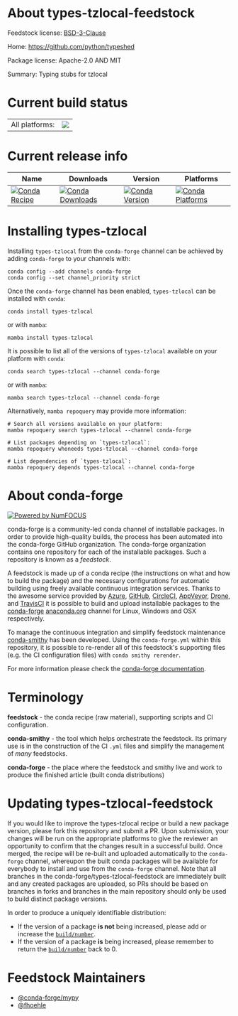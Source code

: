 About types-tzlocal-feedstock
=============================

Feedstock license: [BSD-3-Clause](https://github.com/conda-forge/types-tzlocal-feedstock/blob/main/LICENSE.txt)

Home: https://github.com/python/typeshed

Package license: Apache-2.0 AND MIT

Summary: Typing stubs for tzlocal

Current build status
====================


<table><tr><td>All platforms:</td>
    <td>
      <a href="https://dev.azure.com/conda-forge/feedstock-builds/_build/latest?definitionId=13192&branchName=main">
        <img src="https://dev.azure.com/conda-forge/feedstock-builds/_apis/build/status/types-tzlocal-feedstock?branchName=main">
      </a>
    </td>
  </tr>
</table>

Current release info
====================

| Name | Downloads | Version | Platforms |
| --- | --- | --- | --- |
| [![Conda Recipe](https://img.shields.io/badge/recipe-types--tzlocal-green.svg)](https://anaconda.org/conda-forge/types-tzlocal) | [![Conda Downloads](https://img.shields.io/conda/dn/conda-forge/types-tzlocal.svg)](https://anaconda.org/conda-forge/types-tzlocal) | [![Conda Version](https://img.shields.io/conda/vn/conda-forge/types-tzlocal.svg)](https://anaconda.org/conda-forge/types-tzlocal) | [![Conda Platforms](https://img.shields.io/conda/pn/conda-forge/types-tzlocal.svg)](https://anaconda.org/conda-forge/types-tzlocal) |

Installing types-tzlocal
========================

Installing `types-tzlocal` from the `conda-forge` channel can be achieved by adding `conda-forge` to your channels with:

```
conda config --add channels conda-forge
conda config --set channel_priority strict
```

Once the `conda-forge` channel has been enabled, `types-tzlocal` can be installed with `conda`:

```
conda install types-tzlocal
```

or with `mamba`:

```
mamba install types-tzlocal
```

It is possible to list all of the versions of `types-tzlocal` available on your platform with `conda`:

```
conda search types-tzlocal --channel conda-forge
```

or with `mamba`:

```
mamba search types-tzlocal --channel conda-forge
```

Alternatively, `mamba repoquery` may provide more information:

```
# Search all versions available on your platform:
mamba repoquery search types-tzlocal --channel conda-forge

# List packages depending on `types-tzlocal`:
mamba repoquery whoneeds types-tzlocal --channel conda-forge

# List dependencies of `types-tzlocal`:
mamba repoquery depends types-tzlocal --channel conda-forge
```


About conda-forge
=================

[![Powered by
NumFOCUS](https://img.shields.io/badge/powered%20by-NumFOCUS-orange.svg?style=flat&colorA=E1523D&colorB=007D8A)](https://numfocus.org)

conda-forge is a community-led conda channel of installable packages.
In order to provide high-quality builds, the process has been automated into the
conda-forge GitHub organization. The conda-forge organization contains one repository
for each of the installable packages. Such a repository is known as a *feedstock*.

A feedstock is made up of a conda recipe (the instructions on what and how to build
the package) and the necessary configurations for automatic building using freely
available continuous integration services. Thanks to the awesome service provided by
[Azure](https://azure.microsoft.com/en-us/services/devops/), [GitHub](https://github.com/),
[CircleCI](https://circleci.com/), [AppVeyor](https://www.appveyor.com/),
[Drone](https://cloud.drone.io/welcome), and [TravisCI](https://travis-ci.com/)
it is possible to build and upload installable packages to the
[conda-forge](https://anaconda.org/conda-forge) [anaconda.org](https://anaconda.org/)
channel for Linux, Windows and OSX respectively.

To manage the continuous integration and simplify feedstock maintenance
[conda-smithy](https://github.com/conda-forge/conda-smithy) has been developed.
Using the ``conda-forge.yml`` within this repository, it is possible to re-render all of
this feedstock's supporting files (e.g. the CI configuration files) with ``conda smithy rerender``.

For more information please check the [conda-forge documentation](https://conda-forge.org/docs/).

Terminology
===========

**feedstock** - the conda recipe (raw material), supporting scripts and CI configuration.

**conda-smithy** - the tool which helps orchestrate the feedstock.
                   Its primary use is in the construction of the CI ``.yml`` files
                   and simplify the management of *many* feedstocks.

**conda-forge** - the place where the feedstock and smithy live and work to
                  produce the finished article (built conda distributions)


Updating types-tzlocal-feedstock
================================

If you would like to improve the types-tzlocal recipe or build a new
package version, please fork this repository and submit a PR. Upon submission,
your changes will be run on the appropriate platforms to give the reviewer an
opportunity to confirm that the changes result in a successful build. Once
merged, the recipe will be re-built and uploaded automatically to the
`conda-forge` channel, whereupon the built conda packages will be available for
everybody to install and use from the `conda-forge` channel.
Note that all branches in the conda-forge/types-tzlocal-feedstock are
immediately built and any created packages are uploaded, so PRs should be based
on branches in forks and branches in the main repository should only be used to
build distinct package versions.

In order to produce a uniquely identifiable distribution:
 * If the version of a package **is not** being increased, please add or increase
   the [``build/number``](https://docs.conda.io/projects/conda-build/en/latest/resources/define-metadata.html#build-number-and-string).
 * If the version of a package **is** being increased, please remember to return
   the [``build/number``](https://docs.conda.io/projects/conda-build/en/latest/resources/define-metadata.html#build-number-and-string)
   back to 0.

Feedstock Maintainers
=====================

* [@conda-forge/mypy](https://github.com/orgs/conda-forge/teams/mypy/)
* [@fhoehle](https://github.com/fhoehle/)

